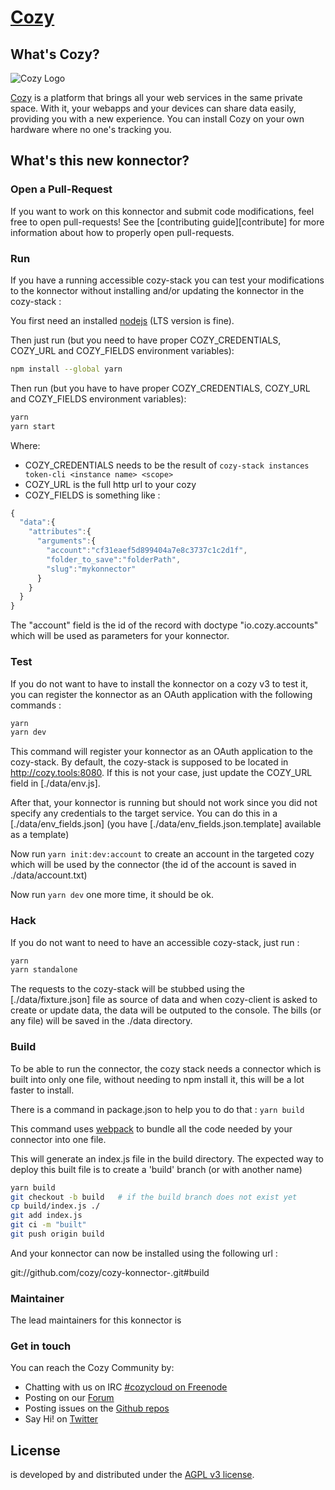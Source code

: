 [Cozy][cozy] <YOUR SUPER NEW KONNECTOR NAME>
=======================================

What's Cozy?
------------

![Cozy Logo](https://cdn.rawgit.com/cozy/cozy-guidelines/master/templates/cozy_logo_small.svg)

[Cozy] is a platform that brings all your web services in the same private space.  With it, your webapps and your devices can share data easily, providing you with a new experience. You can install Cozy on your own hardware where no one's tracking you.


What's this new konnector?
--------------------------

<YOUR DESCRIPTION HERE>

### Open a Pull-Request

If you want to work on this konnector and submit code modifications, feel free to open pull-requests! See the [contributing guide][contribute] for more information about how to properly open pull-requests.

### Run

If you have a running accessible cozy-stack you can test your modifications to the konnector without installing
and/or updating the konnector in the cozy-stack :

You first need an installed [nodejs] (LTS version is fine).

Then just run (but you need to have proper COZY_CREDENTIALS, COZY_URL and COZY_FIELDS environment variables):

```sh
npm install --global yarn
```

Then run (but you have to have proper COZY_CREDENTIALS, COZY_URL and COZY_FIELDS environment variables):

```sh
yarn
yarn start
```

Where:
 - COZY_CREDENTIALS needs to be the result of ```cozy-stack instances token-cli <instance name> <scope>```
 - COZY_URL is the full http url to your cozy
 - COZY_FIELDS is something like :
```javascript
{
  "data":{
    "attributes":{
      "arguments":{
        "account":"cf31eaef5d899404a7e8c3737c1c2d1f",
        "folder_to_save":"folderPath",
        "slug":"mykonnector"
      }
    }
  }
}
```

The "account" field is the id of the record with doctype "io.cozy.accounts" which will be used as
parameters for your konnector.

### Test

If you do not want to have to install the konnector on a cozy v3 to test it, you can register the
konnector as an OAuth application with the following commands :

```sh
yarn
yarn dev
```

This command will register your konnector as an OAuth application to the cozy-stack. By default,
the cozy-stack is supposed to be located in http://cozy.tools:8080. If this is not your case, just
update the COZY_URL field in [./data/env.js].

After that, your konnector is running but should not work since you did not specify any credentials to
the target service. You can do this in a [./data/env_fields.json] (you have
[./data/env_fields.json.template] available as a template)

Now run ```yarn init:dev:account``` to create an account in the targeted cozy which will be used by
the connector (the id of the account is saved in ./data/account.txt)

Now run `yarn dev` one more time, it should be ok.

### Hack

If you do not want to need to have an accessible cozy-stack, just run :

```sh
yarn
yarn standalone
```

The requests to the cozy-stack will be stubbed using the [./data/fixture.json] file as source of data
and when cozy-client is asked to create or update data, the data will be outputed to the console.
The bills (or any file) will be saved in the ./data directory.

### Build

To be able to run the connector, the cozy stack needs a connector which is built into only one
file, without needing to npm install it, this will be a lot faster to install.

There is a command in package.json to help you to do that : ```yarn build```

This command uses [webpack] to bundle all the code needed by your connector into one file.

This will generate an index.js file in the build directory. The expected way to deploy this built
file is to create a 'build' branch (or with another name)

```sh
yarn build
git checkout -b build   # if the build branch does not exist yet
cp build/index.js ./
git add index.js
git ci -m "built"
git push origin build
```

And your konnector can now be installed using the following url :

git://github.com/cozy/cozy-konnector-<yourkonnector>.git#build

### Maintainer

The lead maintainers for this konnector is <YOUR NAME>


### Get in touch

You can reach the Cozy Community by:

- Chatting with us on IRC [#cozycloud on Freenode][freenode]
- Posting on our [Forum]
- Posting issues on the [Github repos][github]
- Say Hi! on [Twitter]


License
-------

<YOUR KONNECTOR NAME> is developed by <your name> and distributed under the [AGPL v3 license][agpl-3.0].

[cozy]: https://cozy.io "Cozy Cloud"
[agpl-3.0]: https://www.gnu.org/licenses/agpl-3.0.html
[freenode]: http://webchat.freenode.net/?randomnick=1&channels=%23cozycloud&uio=d4
[forum]: https://forum.cozy.io/
[github]: https://github.com/cozy/
[nodejs]: https://nodejs.org/
[twitter]: https://twitter.com/mycozycloud
[webpack]: https://webpack.js.org
[yarn]: https://yarnpkg.com

